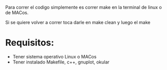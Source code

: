 Para correr el codigo simplemente es correr make en la terminal de linux o de MACos. 

Si se quiere volver a correr toca darle en make clean y luego el make 
 
# Requisitos:

* Tener sistema operativo Linux o MACos
* Tener instalado Makefile, c++, gnuplot, okular 

